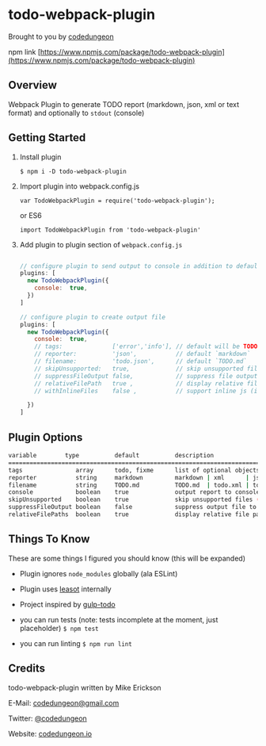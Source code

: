 # todo-webpack-plugin

Brought to you by [codedungeon](http://www.codedungeon.io)

npm link [https://www.npmjs.com/package/todo-webpack-plugin](https://www.npmjs.com/package/todo-webpack-plugin)

## Overview

Webpack Plugin to generate TODO report (markdown, json, xml or text format) and optionally to `stdout` (console)

## Getting Started

1. Install plugin

    `$ npm i -D todo-webpack-plugin`

2. Import plugin into webpack.config.js

    `var TodoWebpackPlugin = require('todo-webpack-plugin');`

    or ES6

    `import TodoWebpackPlugin from 'todo-webpack-plugin'`

3. Add plugin to plugin section of `webpack.config.js`

    ```javascript

    // configure plugin to send output to console in addition to default file
    plugins: [
      new TodoWebpackPlugin({
        console:  true,
      })
    ]

    // configure plugin to create output file
    plugins: [
      new TodoWebpackPlugin({
        console:  true,
        // tags:              ['error','info'], // default will be TODO, FIXME
        // reporter:          'json',           // default `markdown`
        // filename:          'todo.json',      // default `TODO.md`
        // skipUnsupported:   true,             // skip unsupported files
        // suppressFileOutput false,            // suppress file output to disk
        // relativeFilePath   true ,            // display relative file paths
        // withInlineFiles    false ,           // support inline js (ie Vue)

      })
    ]
    ```

## Plugin Options

```bash
variable        type          default          description
===========================================================================================
tags               array      todo, fixme      list of optional objects to watch
reporter           string     markdown         markdown | xml      | json      | text
filename           string     TODO.md          TODO.md  | todo.xml | todo.json | todo.txt
console            boolean    true             output report to console ( true | false )
skipUnsupported    boolean    true             skip unsupported files ( true | false )
suppressFileOutput boolean    false            suppress output file to disk
relativeFilePaths  boolean    true             display relative file paths ( true | false )
```

## Things To Know

These are some things I figured you should know (this will be expanded)

- Plugin ignores `node_modules` globally (ala ESLint)

- Plugin uses [leasot](https://github.com/pgilad/leasot) internally

- Project inspired by [gulp-todo](https://www.npmjs.com/package/gulp-todo)

- you can run tests (note: tests incomplete at the moment, just placeholder)
  `$ npm test`

- you can run linting
  `$ npm run lint`

## Credits

todo-webpack-plugin written by Mike Erickson

E-Mail: [codedungeon@gmail.com](mailto:codedungeon@gmail.com)

Twitter: [@codedungeon](http://twitter.com/codedungeon)

Website: [codedungeon.io](http://codedungeon.io)
